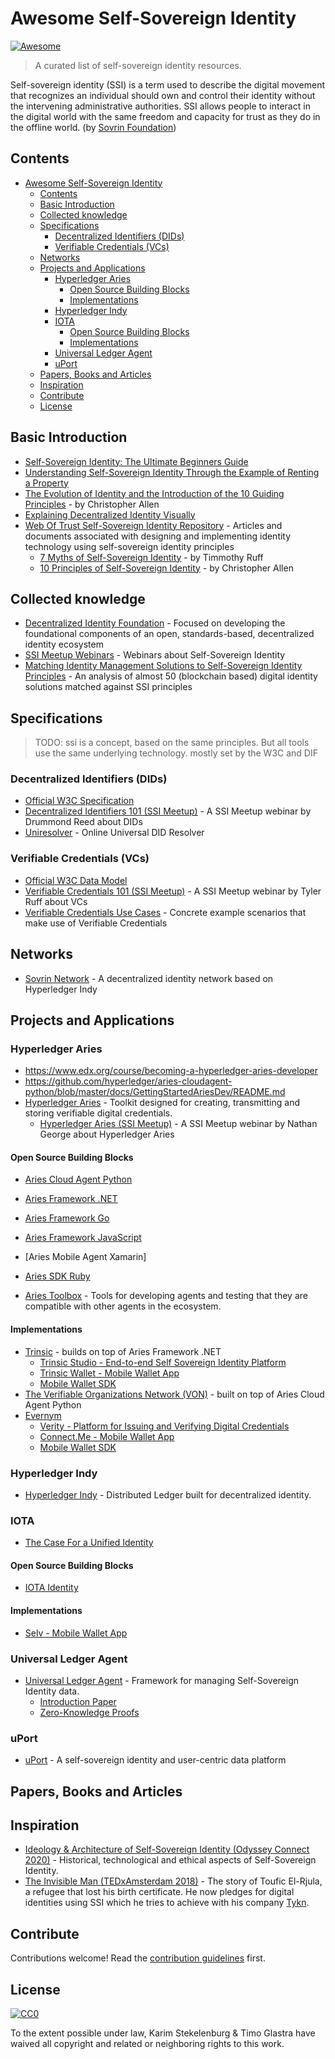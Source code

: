 # Awesome Self-Sovereign Identity

[![Awesome](https://awesome.re/badge.svg)](https://awesome.re)

> A curated list of self-sovereign identity resources.

Self-sovereign identity (SSI) is a term used to describe the digital movement that recognizes an individual should own and control their identity without the intervening administrative authorities. SSI allows people to interact in the digital world with the same freedom and capacity for trust as they do in the offline world. (by [Sovrin Foundation](https://sovrin.org/faq/what-is-self-sovereign-identity))

## Contents


- [Awesome Self-Sovereign Identity](#awesome-self-sovereign-identity)
  - [Contents](#contents)
  - [Basic Introduction](#basic-introduction)
  - [Collected knowledge](#collected-knowledge)
  - [Specifications](#specifications)
    - [Decentralized Identifiers (DIDs)](#decentralized-identifiers-dids)
    - [Verifiable Credentials (VCs)](#verifiable-credentials-vcs)
  - [Networks](#networks)
  - [Projects and Applications](#projects-and-applications)
    - [Hyperledger Aries](#hyperledger-aries)
      - [Open Source Building Blocks](#open-source-building-blocks)
      - [Implementations](#implementations)
    - [Hyperledger Indy](#hyperledger-indy)
    - [IOTA](#iota)
      - [Open Source Building Blocks](#open-source-building-blocks-1)
      - [Implementations](#implementations-1)
    - [Universal Ledger Agent](#universal-ledger-agent)
    - [uPort](#uport)
  - [Papers, Books and Articles](#papers-books-and-articles)
  - [Inspiration](#inspiration)
  - [Contribute](#contribute)
  - [License](#license)

## Basic Introduction

- [Self-Sovereign Identity: The Ultimate Beginners Guide](https://tykn.tech/self-sovereign-identity/)
- [Understanding Self-Sovereign Identity Through the Example of Renting a Property](https://www.youtube.com/watch?v=81GkdBRmsbE)
- [The Evolution of Identity and the Introduction of the 10 Guiding Principles](http://www.lifewithalacrity.com/2016/04/the-path-to-self-soverereign-identity.html) - by Christopher Allen
- [Explaining Decentralized Identity Visually](https://www.youtube.com/watch?v=Ew-_F-OtDFI)
- [Web Of Trust Self-Sovereign Identity Repository](https://github.com/WebOfTrustInfo/self-sovereign-identity) - Articles and documents associated with designing and implementing identity technology using self-sovereign identity principles
  - [7 Myths of Self-Sovereign Identity](https://github.com/WebOfTrustInfo/self-sovereign-identity/blob/master/7-myths-of-self-sovereign-identity.md) - by Timmothy Ruff
  - [10 Principles of Self-Sovereign Identity](https://github.com/WebOfTrustInfo/self-sovereign-identity/blob/master/self-sovereign-identity-principles.md) - by Christopher Allen

## Collected knowledge

- [Decentralized Identity Foundation](https://identity.foundation) - Focused on developing the foundational components of an open, standards-based, decentralized identity ecosystem
- [SSI Meetup Webinars](https://ssimeetup.org/blog) - Webinars about Self-Sovereign Identity
- [Matching Identity Management Solutions to Self-Sovereign Identity Principles](https://www.slideshare.net/TommyKoens/matching-identity-management-solutions-to-selfsovereign-identity-principles/1) - An analysis of almost 50 (blockchain based) digital identity solutions matched against SSI principles

## Specifications

> TODO: ssi is a concept, based on the same principles. But all tools use the same underlying technology. mostly set by the W3C and DIF

### Decentralized Identifiers (DIDs)

- [Official W3C Specification](https://w3c-ccg.github.io/did-spec/)
- [Decentralized Identifiers 101 (SSI Meetup)](https://ssimeetup.org/decentralized-identifiers-did-fundamental-block-self-sovereign-identity-drummond-reed-webinar-2/) - A SSI Meetup webinar by Drummond Reed about DIDs
- [Uniresolver](https://uniresolver.io/) - Online Universal DID Resolver

### Verifiable Credentials (VCs)

- [Official W3C Data Model](https://www.w3.org/TR/vc-data-model/)
- [Verifiable Credentials 101 (SSI Meetup)](https://ssimeetup.org/verifiable-credentials-101-ssi-tyler-ruff-webinar-11/) - A SSI Meetup webinar by Tyler Ruff about VCs
- [Verifiable Credentials Use Cases](https://www.w3.org/TR/vc-use-cases/) - Concrete example scenarios that make use of Verifiable Credentials

## Networks

- [Sovrin Network](https://sovrin.org/) - A decentralized identity network based on Hyperledger Indy

## Projects and Applications

### Hyperledger Aries

- https://www.edx.org/course/becoming-a-hyperledger-aries-developer
- https://github.com/hyperledger/aries-cloudagent-python/blob/master/docs/GettingStartedAriesDev/README.md
- [Hyperledger Aries](https://github.com/hyperledger/aries) - Toolkit designed for creating, transmitting and storing verifiable digital credentials.
  - [Hyperledger Aries (SSI Meetup)](https://ssimeetup.org/hyperledger-aries-open-source-interoperable-identity-solutions-nathan-george-webinar-30/) - A SSI Meetup webinar by Nathan George about Hyperledger Aries

#### Open Source Building Blocks

- [Aries Cloud Agent Python](https://github.com/hyperledger/aries-cloudagent-python)
- [Aries Framework .NET](https://github.com/hyperledger/aries-framework-dotnet)
- [Aries Framework Go](https://github.com/hyperledger/aries-framework-go)
- [Aries Framework JavaScript](https://github.com/hyperledger/aries-framework-javascript)
- [Aries Mobile Agent Xamarin]
- [Aries SDK Ruby](https://github.com/hyperledger/aries-sdk-ruby)

- [Aries Toolbox](https://github.com/hyperledger/aries-toolbox) - Tools for developing agents and testing that they are compatible with other agents in the ecosystem.

#### Implementations

- [Trinsic](https://trinsic.id/) - builds on top of Aries Framework .NET
  - [Trinsic Studio - End-to-end Self Sovereign Identity Platform](https://trinsic.id/trinsic-studio/)
  - [Trinsic Wallet - Mobile Wallet App](https://trinsic.id/trinsic-wallet/)
  - [Mobile Wallet SDK](https://trinsic.id/mobile-wallet-sdk/)
- [The Verifiable Organizations Network (VON)](https://github.com/bcgov/von) - built on top of Aries Cloud Agent Python
- [Evernym](https://www.evernym.com/)
  - [Verity - Platform for Issuing and Verifying Digital Credentials](https://www.evernym.com/products/)
  - [Connect.Me - Mobile Wallet App](https://www.evernym.com/products/)
  - [Mobile Wallet SDK](https://www.evernym.com/products/)

### Hyperledger Indy

- [Hyperledger Indy](https://www.hyperledger.org/projects/hyperledger-indy) - Distributed Ledger built for decentralized identity.

### IOTA

- [The Case For a Unified Identity](https://files.iota.org/comms/IOTA_The_Case_for_a_Unified_Identity.pdf)

#### Open Source Building Blocks
- [IOTA Identity](https://github.com/iotaledger/identity.rs)

#### Implementations
- [Selv - Mobile Wallet App](https://selv.iota.org/demo/app)

### Universal Ledger Agent

- [Universal Ledger Agent](https://github.com/rabobank-blockchain/universal-ledger-agent) - Framework for managing Self-Sovereign Identity data.
  - [Introduction Paper](https://github.com/WebOfTrustInfo/rwot8-barcelona/blob/master/topics-and-advance-readings/universal-ledger-agent.md)
  - [Zero-Knowledge Proofs](https://github.com/WebOfTrustInfo/rwot9-prague/blob/master/topics-and-advance-readings/zero-knowledge-proofs-and-vc-in-social-housing.md)

### uPort

- [uPort](https://www.uport.me/) - A self-sovereign identity and user-centric data platform



## Papers, Books and Articles

## Inspiration

- [Ideology & Architecture of Self-Sovereign Identity (Odyssey Connect 2020)](https://youtu.be/JzM_Brpk95E) -  Historical, technological and ethical aspects of Self-Sovereign Identity.
- [The Invisible Man (TEDxAmsterdam 2018)](https://www.youtube.com/watch?v=6OfcbgcxGNM) - The story of Toufic El-Rjula, a refugee that lost his birth certificate. He now pledges for digital identities using SSI which he tries to achieve with his company [Tykn](https://tykn.tech).


## Contribute

Contributions welcome! Read the [contribution guidelines](contributing.md) first.

## License

[![CC0](https://mirrors.creativecommons.org/presskit/buttons/88x31/svg/cc-zero.svg)](https://creativecommons.org/publicdomain/zero/1.0)

To the extent possible under law, Karim Stekelenburg &amp; Timo Glastra have waived all copyright and
related or neighboring rights to this work.
